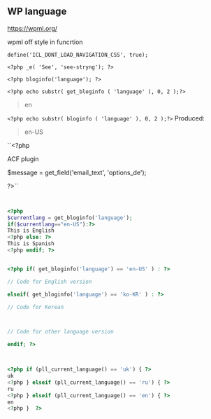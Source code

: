 ## WP language

<!--![](../../img/)-->

https://wpml.org/

wpml off style in funcrtion

`` define('ICL_DONT_LOAD_NAVIGATION_CSS', true); ``


`` <?php _e( 'See', 'see-stryng'); ?> ``

``<?php bloginfo('language'); ?>``

``<?php echo substr( get_bloginfo ( 'language' ), 0, 2 );?>``


> en

``<?php echo substr( bloginfo ( 'language' ), 0, 2 );?>``
Produced:
> en-US



``<?php 

ACF plugin

$message = get_field('email_text', 'options_de');

<?php echo get_field('code_address', 'options_'.substr( get_bloginfo ( 'language' ), 0, 2 )); ?>

?>``



```php


<?php
$currentlang = get_bloginfo('language');
if($currentlang=="en-US"):?>
This is English
<?php else: ?>
This is Spanish
<?php endif; ?>


<?php if( get_bloginfo('language') == 'en-US' ) : ?>

// Code for English version

elseif( get_bloginfo('language') == 'ko-KR' ) : ?>

// Code for Korean



// Code for other language version

endif; ?>



<?php if (pll_current_language() == 'uk') { ?>
uk
<?php } elseif (pll_current_language() == 'ru') { ?>
ru
<?php } elseif (pll_current_language() == 'en') { ?>
en
<?php }  ?>



```

